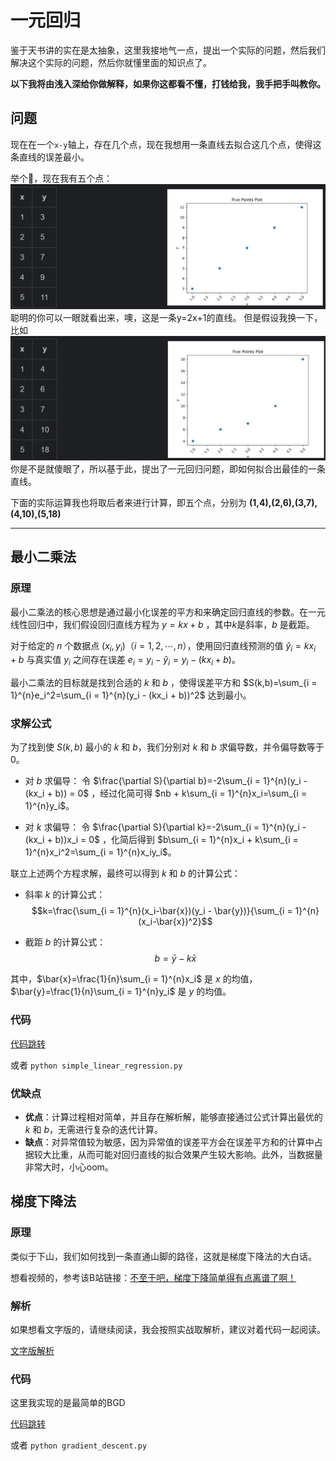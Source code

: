 # 一元回归

鉴于天书讲的实在是太抽象，这里我接地气一点，提出一个实际的问题，然后我们解决这个实际的问题，然后你就懂里面的知识点了。

**以下我将由浅入深给你做解释，如果你这都看不懂，打钱给我，我手把手叫教你。**

## 问题

现在在一个`x-y`轴上，存在几个点，现在我想用一条直线去拟合这几个点，使得这条直线的误差最小。

举个🌰，现在我有五个点：
![](../../../../../.README_images/10953150337500.png)
聪明的你可以一眼就看出来，噢，这是一条y=2x+1的直线。
但是假设我换一下，比如
![](../../../../../.README_images/10964134748300.png)
你是不是就傻眼了，所以基于此，提出了一元回归问题，即如何拟合出最佳的一条直线。

下面的实际运算我也将取后者来进行计算，即五个点，分别为
**(1,4),(2,6),(3,7),(4,10),(5,18)**

---

## 最小二乘法
### 原理
最小二乘法的核心思想是通过最小化误差的平方和来确定回归直线的参数。在一元线性回归中，我们假设回归直线方程为 $y = kx + b$
，其中$k$是斜率，$b$ 是截距。

对于给定的 $n$ 个数据点 $(x_i, y_i)$（$i = 1,2,\cdots,n$），使用回归直线预测的值 $\hat{y}_i=kx_i + b$ 与真实值 $y_i$
之间存在误差 $e_i=y_i - \hat{y}_i=y_i - (kx_i + b)$。

最小二乘法的目标就是找到合适的 $k$ 和 $b$
，使得误差平方和 $S(k,b)=\sum_{i = 1}^{n}e_i^2=\sum_{i = 1}^{n}(y_i - (kx_i + b))^2$ 达到最小。

### 求解公式
为了找到使 $S(k,b)$ 最小的 $k$ 和 $b$，我们分别对 $k$ 和 $b$ 求偏导数，并令偏导数等于 0。

- 对 $b$ 求偏导：
  令 $\frac{\partial S}{\partial b}=-2\sum_{i = 1}^{n}(y_i - (kx_i + b)) = 0$
  ，经过化简可得 $nb + k\sum_{i = 1}^{n}x_i=\sum_{i = 1}^{n}y_i$。


- 对 $k$ 求偏导：
  令 $\frac{\partial S}{\partial k}=-2\sum_{i = 1}^{n}(y_i - (kx_i + b))x_i = 0$
  ，化简后得到 $b\sum_{i = 1}^{n}x_i + k\sum_{i = 1}^{n}x_i^2=\sum_{i = 1}^{n}x_iy_i$。

联立上述两个方程求解，最终可以得到 $k$ 和 $b$ 的计算公式：

- 斜率 $k$ 的计算公式：
  $$k=\frac{\sum_{i = 1}^{n}(x_i-\bar{x})(y_i - \bar{y})}{\sum_{i = 1}^{n}(x_i-\bar{x})^2}$$

- 截距 $b$ 的计算公式：
  $$b=\bar{y}-k\bar{x}$$

其中，$\bar{x}=\frac{1}{n}\sum_{i = 1}^{n}x_i$ 是 $x$ 的均值，$\bar{y}=\frac{1}{n}\sum_{i = 1}^{n}y_i$ 是 $y$ 的均值。
### 代码
[代码跳转](simple_linear_regression.py)

或者
`python simple_linear_regression.py`

### 优缺点
- **优点**：计算过程相对简单，并且存在解析解，能够直接通过公式计算出最优的 $k$ 和 $b$，无需进行复杂的迭代计算。
- **缺点**：对异常值较为敏感，因为异常值的误差平方会在误差平方和的计算中占据较大比重，从而可能对回归直线的拟合效果产生较大影响。此外，当数据量非常大时，小心oom。


## 梯度下降法
### 原理
类似于下山，我们如何找到一条直通山脚的路径，这就是梯度下降法的大白话。

想看视频的，参考该B站链接：[不至于吧，梯度下降简单得有点离谱了啊！](https://www.bilibili.com/video/BV19f421Q7CL/?share_source=copy_web&vd_source=8a03b8f7d83afe5d05fff15bece5a63a)

### 解析
如果想看文字版的，请继续阅读，我会按照实战取解析，建议对着代码一起阅读。

[文字版解析](../../../../../ai/gradient_descent.md)

### 代码
这里我实现的是最简单的BGD

[代码跳转](gradient_descent.py) 

或者
`python gradient_descent.py`
